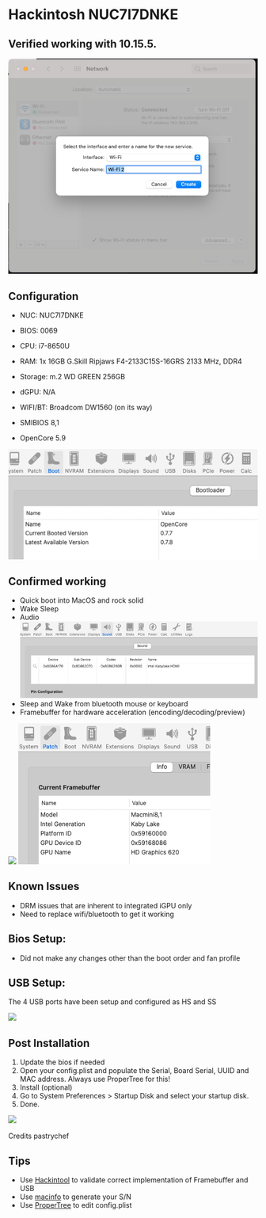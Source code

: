# Hackintosh NUC7I7DNKE

## Verified working with 10.15.5.
![](https://github.com/extric99/Hackintosh-NUC7I7DNKE/blob/master/screenshot/Screenshot_Info.png)

## Configuration
- NUC: NUC7I7DNKE
- BIOS: 0069
- CPU: i7-8650U 
- RAM: 1x 16GB G.Skill Ripjaws F4-2133C15S-16GRS 2133 MHz, DDR4
- Storage: m.2 WD GREEN 256GB 
- dGPU: N/A 
- WIFI/BT: Broadcom DW1560 (on its way)

- SMIBIOS 8,1
- OpenCore 5.9

![](https://github.com/extric99/Hackintosh-NUC7I7DNKE/blob/master/screenshot/Screenshot_OC.png)

## Confirmed working
- Quick boot into MacOS and rock solid
- Wake Sleep
- Audio
![](https://github.com/extric99/Hackintosh-NUC7I7DNKE/blob/master/screenshot/Screenshot_Audio.png)
- Sleep and Wake from bluetooth mouse or keyboard
- Framebuffer for hardware acceleration (encoding/decoding/preview)

![](https://github.com/extric99/Hackintosh-NUC7I7DNKE/blob/master/screenshot/Screenshot_Hackintool_1.png)
![](https://github.com/extric99/Hackintosh-NUC7I7DNKE/blob/master/screenshot/Screenshot%20Framebuffer.png)


## Known Issues
- DRM issues that are inherent to integrated iGPU only
- Need to replace wifi/bluetooth to get it working


## Bios Setup:

- Did not make any changes other than the boot order and fan profile

## USB Setup:

The 4 USB ports have been setup and configured as HS and SS


![](https://github.com/extric99/Hackintosh-Gigabyte-Z390-GAMING-X-i7-9900k-5700XT/blob/master/screenshot/Screenshot_USB.png)

## Post Installation
1. Update the bios if needed
2. Open your config.plist and populate the Serial, Board Serial, UUID and MAC address. Always use ProperTree for this!
3. Install (optional)
4. Go to System Preferences > Startup Disk and select your startup disk.
5. Done.

![](https://github.com/extric99/Hackintosh-Gigabyte-Z390-GAMING-X-i7-9900k-5700XT/blob/master/screenshot/Screenshot_MAC.png)

Credits pastrychef

## Tips
- Use [Hackintool](http://headsoft.com.au/download/mac/Hackintool.zip) to validate correct implementation of Framebuffer and USB
- Use [macinfo](https://github.com/acidanthera/MacInfoPkg) to generate your S/N
- Use [ProperTree](https://github.com/corpnewt/ProperTree) to edit config.plist
